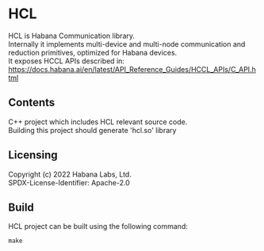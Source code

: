 # HCL
HCL is Habana Communication library.<br />
Internally it implements multi-device and multi-node communication and reduction primitives, optimized for Habana devices.<br />
It exposes HCCL APIs described in:  https://docs.habana.ai/en/latest/API_Reference_Guides/HCCL_APIs/C_API.html

## Contents
C++ project which includes HCL relevant source code.<br />
Building this project should generate 'hcl.so' library

## Licensing
Copyright (c) 2022 Habana Labs, Ltd.<br />
SPDX-License-Identifier: Apache-2.0

## Build
HCL project can be built using the following command:<br />
```
make
```
